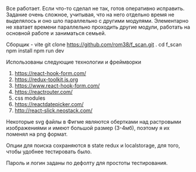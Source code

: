 Все работает. Если что-то сделал не так, готов оперативно исправить.
Задание очень сложное, учитывая, что на него отдельно время не выделялось и оно шло параллельно с другими модулями. Элементарно не хватает времени параллельно проходить другие модули, работать на основной работе и заниматься семьей.

Сборщик - vite
git clone https://github.com/rom38/f_scan.git .
cd f_scan
npm install 
npm run dev

Использованы следующие технологии и фреймворки

1. https://react-hook-form.com/
2. https://redux-toolkit.js.org
3. https://www.react-hook-form.com/
4. https://reactrouter.com/
5. css modules
6. https://reactdatepicker.com/
7. http://react-slick.neostack.com/


Некоторые svg файлы   в Фигме являются обертками над растровыми изображениями и имеют большой размер (3-4мб), поэтому я их поменял на png формат.  

Опции для поиска сохраняются в state redux и localstorage, для того, чтобы удобнее тестировать было.

Пароль и логин  заданы по дефолту для простоты тестирования.
